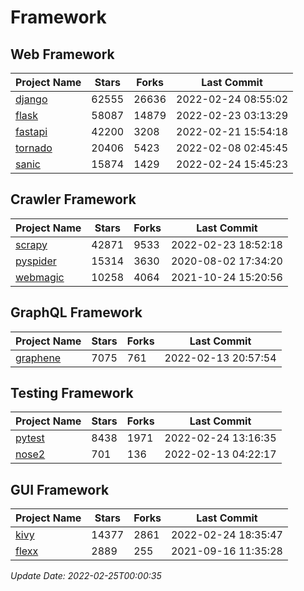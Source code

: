 # Framework

## Web Framework
| Project Name | Stars | Forks | Last Commit |
| ------------ | ----- | ----- | ----------- |
| [django](https://github.com/django/django) | 62555 | 26636 | 2022-02-24 08:55:02 |
| [flask](https://github.com/pallets/flask) | 58087 | 14879 | 2022-02-23 03:13:29 |
| [fastapi](https://github.com/tiangolo/fastapi) | 42200 | 3208 | 2022-02-21 15:54:18 |
| [tornado](https://github.com/tornadoweb/tornado) | 20406 | 5423 | 2022-02-08 02:45:45 |
| [sanic](https://github.com/sanic-org/sanic) | 15874 | 1429 | 2022-02-24 15:45:23 |

## Crawler Framework
| Project Name | Stars | Forks | Last Commit |
| ------------ | ----- | ----- | ----------- |
| [scrapy](https://github.com/scrapy/scrapy) | 42871 | 9533 | 2022-02-23 18:52:18 |
| [pyspider](https://github.com/binux/pyspider) | 15314 | 3630 | 2020-08-02 17:34:20 |
| [webmagic](https://github.com/code4craft/webmagic) | 10258 | 4064 | 2021-10-24 15:20:56 |

## GraphQL Framework
| Project Name | Stars | Forks | Last Commit |
| ------------ | ----- | ----- | ----------- |
| [graphene](https://github.com/graphql-python/graphene) | 7075 | 761 | 2022-02-13 20:57:54 |

## Testing Framework
| Project Name | Stars | Forks | Last Commit |
| ------------ | ----- | ----- | ----------- |
| [pytest](https://github.com/pytest-dev/pytest) | 8438 | 1971 | 2022-02-24 13:16:35 |
| [nose2](https://github.com/nose-devs/nose2) | 701 | 136 | 2022-02-13 04:22:17 |

## GUI Framework
| Project Name | Stars | Forks | Last Commit |
| ------------ | ----- | ----- | ----------- |
| [kivy](https://github.com/kivy/kivy) | 14377 | 2861 | 2022-02-24 18:35:47 |
| [flexx](https://github.com/flexxui/flexx) | 2889 | 255 | 2021-09-16 11:35:28 |

*Update Date: 2022-02-25T00:00:35*